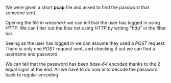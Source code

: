 We were given a short **pcap** file and asked to find the password that someone sent.

Opening the file in *wireshark* we can tell that the user has logged in using *HTTP*.
We can filter out the files not using *HTTP* by writing "http" in the filter bar.

Seeing as the user has logged in we can assume they used a *POST* request.
There is only one *POST* request sent, and checking it out we can find a username and password.

We can tell that the password has been *base-64* encoded thanks to the 2 equal signs at the end.
All we have to do now is to decode the password back to regular encoding.
